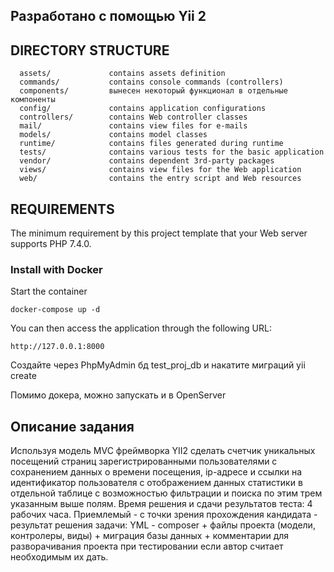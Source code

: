 Разработано с помощью Yii 2
-------------------

DIRECTORY STRUCTURE
-------------------

      assets/             contains assets definition
      commands/           contains console commands (controllers)
      components/         вынесен некоторый функционал в отдельные компоненты
      config/             contains application configurations
      controllers/        contains Web controller classes
      mail/               contains view files for e-mails
      models/             contains model classes
      runtime/            contains files generated during runtime
      tests/              contains various tests for the basic application
      vendor/             contains dependent 3rd-party packages
      views/              contains view files for the Web application
      web/                contains the entry script and Web resources

REQUIREMENTS
------------

The minimum requirement by this project template that your Web server supports PHP 7.4.0.

### Install with Docker
Start the container

    docker-compose up -d
    
You can then access the application through the following URL:

    http://127.0.0.1:8000

Создайте через PhpMyAdmin бд test_proj_db и накатите миграций yii create

Помимо докера, можно запускать и в OpenServer

Описание задания
------------
Используя модель MVC фреймворка YII2 сделать счетчик уникальных посещений страниц зарегистрированными пользователями с сохранением данных о времени посещения, ip-адресе и ссылки на идентификатор пользователя с отображением данных статистики в отдельной таблице с возможностью фильтрации и поиска по этим трем указанным выше полям.
Время решения и сдачи результатов теста: 4 рабочих часа.
Приемлемый - с точки зрения прохождения кандидата - результат решения задачи: YML - composer  + файлы проекта (модели, контролеры, виды) + миграция базы данных + комментарии для разворачивания проекта при тестировании если автор считает необходимым их дать.